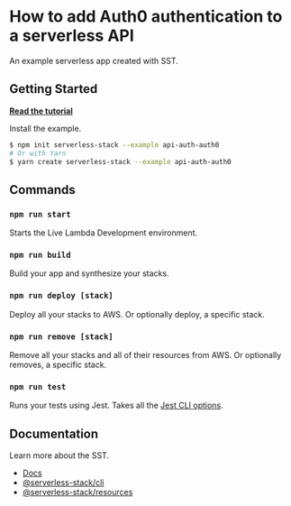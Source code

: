 # How to add Auth0 authentication to a serverless API

An example serverless app created with SST.

## Getting Started

[**Read the tutorial**](https://serverless-stack.com/examples/how-to-add-auth0-authentication-to-a-serverless-api.html)

Install the example.

```bash
$ npm init serverless-stack --example api-auth-auth0
# Or with Yarn
$ yarn create serverless-stack --example api-auth-auth0
```

## Commands

### `npm run start`

Starts the Live Lambda Development environment.

### `npm run build`

Build your app and synthesize your stacks.

### `npm run deploy [stack]`

Deploy all your stacks to AWS. Or optionally deploy, a specific stack.

### `npm run remove [stack]`

Remove all your stacks and all of their resources from AWS. Or optionally removes, a specific stack.

### `npm run test`

Runs your tests using Jest. Takes all the [Jest CLI options](https://jestjs.io/docs/en/cli).

## Documentation

Learn more about the SST.

- [Docs](https://docs.serverless-stack.com/)
- [@serverless-stack/cli](https://docs.serverless-stack.com/packages/cli)
- [@serverless-stack/resources](https://docs.serverless-stack.com/packages/resources)
